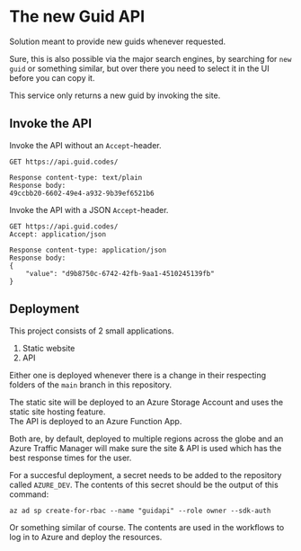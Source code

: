 # The new Guid API

Solution meant to provide new guids whenever requested.

Sure, this is also possible via the major search engines, by searching for `new guid` or something similar, but over there you need to select it in the UI before you can copy it.

This service only returns a new guid by invoking the site.

## Invoke the API

Invoke the API without an `Accept`-header.

```
GET https://api.guid.codes/

Response content-type: text/plain
Response body:
49ccbb20-6602-49e4-a932-9b39ef6521b6
```

Invoke the API with a JSON `Accept`-header.

```
GET https://api.guid.codes/
Accept: application/json

Response content-type: application/json
Response body:
{
    "value": "d9b8750c-6742-42fb-9aa1-4510245139fb"
}
```

## Deployment

This project consists of 2 small applications.

1. Static website
2. API

Either one is deployed whenever there is a change in their respecting folders of the  `main` branch in this repository.

The static site will be deployed to an Azure Storage Account and uses the static site hosting feature.  
The API is deployed to an Azure Function App.

Both are, by default, deployed to multiple regions across the globe and an Azure Traffic Manager will make sure the site & API is used which has the best response times for the user.

For a succesful deployment, a secret needs to be added to the repository called `AZURE_DEV`. The contents of this secret should be the output of this command:

```azcli
az ad sp create-for-rbac --name "guidapi" --role owner --sdk-auth
```

Or something similar of course. The contents are used in the workflows to log in to Azure and deploy the resources.